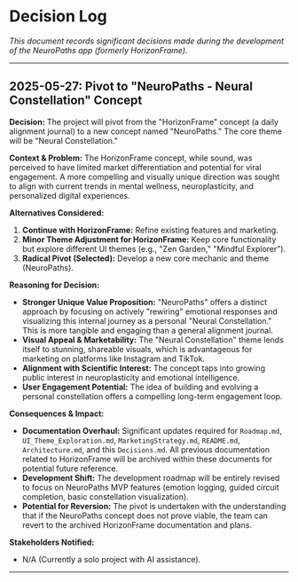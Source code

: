 # Decision Log

_This document records significant decisions made during the development of the NeuroPaths app (formerly HorizonFrame)._

---

## 2025-05-27: Pivot to "NeuroPaths - Neural Constellation" Concept

**Decision:**
The project will pivot from the "HorizonFrame" concept (a daily alignment journal) to a new concept named "NeuroPaths." The core theme will be "Neural Constellation."

**Context & Problem:**
The HorizonFrame concept, while sound, was perceived to have limited market differentiation and potential for viral engagement. A more compelling and visually unique direction was sought to align with current trends in mental wellness, neuroplasticity, and personalized digital experiences.

**Alternatives Considered:**
1.  **Continue with HorizonFrame:** Refine existing features and marketing.
2.  **Minor Theme Adjustment for HorizonFrame:** Keep core functionality but explore different UI themes (e.g., "Zen Garden," "Mindful Explorer").
3.  **Radical Pivot (Selected):** Develop a new core mechanic and theme (NeuroPaths).

**Reasoning for Decision:**
*   **Stronger Unique Value Proposition:** "NeuroPaths" offers a distinct approach by focusing on actively "rewiring" emotional responses and visualizing this internal journey as a personal "Neural Constellation." This is more tangible and engaging than a general alignment journal.
*   **Visual Appeal & Marketability:** The "Neural Constellation" theme lends itself to stunning, shareable visuals, which is advantageous for marketing on platforms like Instagram and TikTok.
*   **Alignment with Scientific Interest:** The concept taps into growing public interest in neuroplasticity and emotional intelligence.
*   **User Engagement Potential:** The idea of building and evolving a personal constellation offers a compelling long-term engagement loop.

**Consequences & Impact:**
*   **Documentation Overhaul:** Significant updates required for `Roadmap.md`, `UI_Theme_Exploration.md`, `MarketingStrategy.md`, `README.md`, `Architecture.md`, and this `Decisions.md`. All previous documentation related to HorizonFrame will be archived within these documents for potential future reference.
*   **Development Shift:** The development roadmap will be entirely revised to focus on NeuroPaths MVP features (emotion logging, guided circuit completion, basic constellation visualization).
*   **Potential for Reversion:** The pivot is undertaken with the understanding that if the NeuroPaths concept does not prove viable, the team can revert to the archived HorizonFrame documentation and plans.

**Stakeholders Notified:**
*   N/A (Currently a solo project with AI assistance).

---
